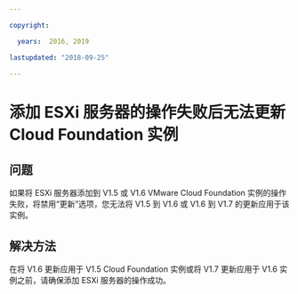 ```yaml
---

copyright:

  years:  2016, 2019

lastupdated: "2018-09-25"

---
```


# 添加 ESXi 服务器的操作失败后无法更新 Cloud Foundation 实例

## 问题

如果将 ESXi 服务器添加到 V1.5 或 V1.6 VMware Cloud Foundation 实例的操作失败，将禁用“更新”选项，您无法将 V1.5 到 V1.6 或 V1.6 到 V1.7 的更新应用于该实例。

## 解决方法

在将 V1.6 更新应用于 V1.5 Cloud Foundation 实例或将 V1.7 更新应用于 V1.6 实例之前，请确保添加 ESXi 服务器的操作成功。

